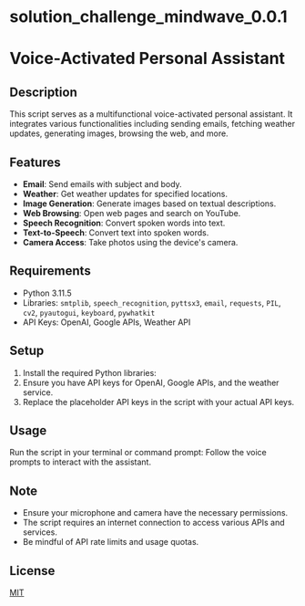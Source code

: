 # solution_challenge_mindwave_0.0.1

# Voice-Activated Personal Assistant

## Description
This script serves as a multifunctional voice-activated personal assistant. It integrates various functionalities including sending emails, fetching weather updates, generating images, browsing the web, and more.

## Features
- **Email**: Send emails with subject and body.
- **Weather**: Get weather updates for specified locations.
- **Image Generation**: Generate images based on textual descriptions.
- **Web Browsing**: Open web pages and search on YouTube.
- **Speech Recognition**: Convert spoken words into text.
- **Text-to-Speech**: Convert text into spoken words.
- **Camera Access**: Take photos using the device's camera.

## Requirements
- Python 3.11.5
- Libraries: `smtplib`, `speech_recognition`, `pyttsx3`, `email`, `requests`, `PIL`, `cv2`, `pyautogui`, `keyboard`, `pywhatkit`
- API Keys: OpenAI, Google APIs, Weather API

## Setup
1. Install the required Python libraries:
2. Ensure you have API keys for OpenAI, Google APIs, and the weather service.
3. Replace the placeholder API keys in the script with your actual API keys.

## Usage
Run the script in your terminal or command prompt:
Follow the voice prompts to interact with the assistant.

## Note
- Ensure your microphone and camera have the necessary permissions.
- The script requires an internet connection to access various APIs and services.
- Be mindful of API rate limits and usage quotas.

## License
[MIT](https://choosealicense.com/licenses/mit/)


